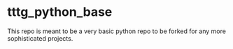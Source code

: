# tttg_python_base
This repo is meant to be a very basic python repo to be forked for any more sophisticated projects.
